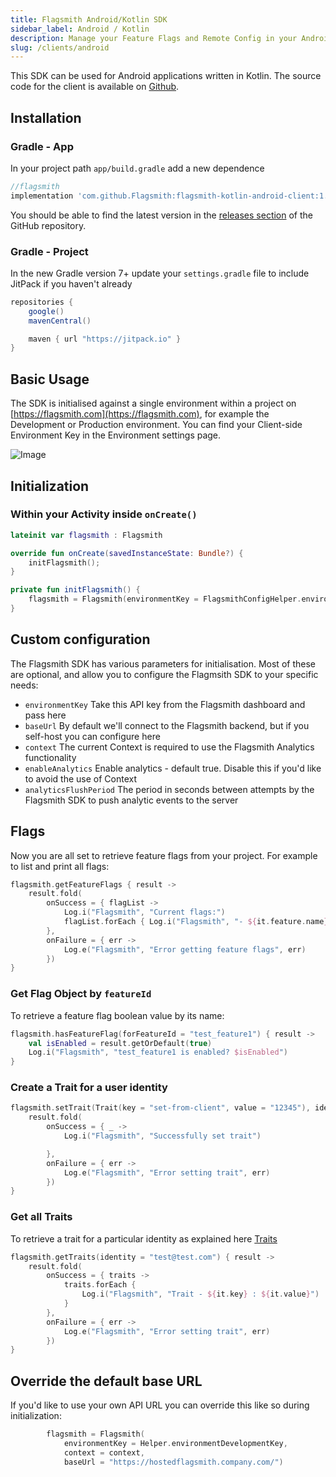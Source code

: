 ```yaml
---
title: Flagsmith Android/Kotlin SDK
sidebar_label: Android / Kotlin
description: Manage your Feature Flags and Remote Config in your Android applications.
slug: /clients/android
---
```


This SDK can be used for Android applications written in Kotlin. The source code for the client is available on
[Github](https://github.com/Flagsmith/flagsmith-kotlin-android-client/).

## Installation

### Gradle - App

In your project path `app/build.gradle` add a new dependence

```groovy
//flagsmith
implementation 'com.github.Flagsmith:flagsmith-kotlin-android-client:1.0.1'
```

You should be able to find the latest version in the
[releases section](https://github.com/Flagsmith/flagsmith-kotlin-android-client/releases) of the GitHub repository.

### Gradle - Project

In the new Gradle version 7+ update your `settings.gradle` file to include JitPack if you haven't already

```groovy
repositories {
    google()
    mavenCentral()

    maven { url "https://jitpack.io" }
}
```

## Basic Usage

The SDK is initialised against a single environment within a project on [https://flagsmith.com](https://flagsmith.com),
for example the Development or Production environment. You can find your Client-side Environment Key in the Environment
settings page.

![Image](/img/api-key.png)

## Initialization

### Within your Activity inside `onCreate()`

```kotlin
lateinit var flagsmith : Flagsmith

override fun onCreate(savedInstanceState: Bundle?) {
    initFlagsmith();
}

private fun initFlagsmith() {
    flagsmith = Flagsmith(environmentKey = FlagsmithConfigHelper.environmentDevelopmentKey, context = context)
}
```

## Custom configuration

The Flagsmith SDK has various parameters for initialisation. Most of these are optional, and allow you to configure the
Flagmsith SDK to your specific needs:

- `environmentKey` Take this API key from the Flagsmith dashboard and pass here
- `baseUrl` By default we'll connect to the Flagsmith backend, but if you self-host you can configure here
- `context` The current Context is required to use the Flagsmith Analytics functionality
- `enableAnalytics` Enable analytics - default true. Disable this if you'd like to avoid the use of Context
- `analyticsFlushPeriod` The period in seconds between attempts by the Flagsmith SDK to push analytic events to the
  server

## Flags

Now you are all set to retrieve feature flags from your project. For example to list and print all flags:

```kotlin
flagsmith.getFeatureFlags { result ->
    result.fold(
        onSuccess = { flagList ->
            Log.i("Flagsmith", "Current flags:")
            flagList.forEach { Log.i("Flagsmith", "- ${it.feature.name} - enabled: ${it.enabled} value: ${it.featureStateValue ?: "not set"}") }
        },
        onFailure = { err ->
            Log.e("Flagsmith", "Error getting feature flags", err)
        })
}
```

### Get Flag Object by `featureId`

To retrieve a feature flag boolean value by its name:

```kotlin
flagsmith.hasFeatureFlag(forFeatureId = "test_feature1") { result ->
    val isEnabled = result.getOrDefault(true)
    Log.i("Flagsmith", "test_feature1 is enabled? $isEnabled")
}
```

### Create a Trait for a user identity

```kotlin
flagsmith.setTrait(Trait(key = "set-from-client", value = "12345"), identity = "test@test.com") { result ->
    result.fold(
        onSuccess = { _ ->
            Log.i("Flagsmith", "Successfully set trait")

        },
        onFailure = { err ->
            Log.e("Flagsmith", "Error setting trait", err)
        })
}
```

### Get all Traits

To retrieve a trait for a particular identity as explained here
[Traits](../../basic-features/managing-identities.md#identity-traits)

```kotlin
flagsmith.getTraits(identity = "test@test.com") { result ->
    result.fold(
        onSuccess = { traits ->
            traits.forEach {
                Log.i("Flagsmith", "Trait - ${it.key} : ${it.value}")
            }
        },
        onFailure = { err ->
            Log.e("Flagsmith", "Error setting trait", err)
        })
}
```

## Override the default base URL

If you'd like to use your own API URL you can override this like so during initialization:

```kotlin
        flagsmith = Flagsmith(
            environmentKey = Helper.environmentDevelopmentKey,
            context = context,
            baseUrl = "https://hostedflagsmith.company.com/")
```
